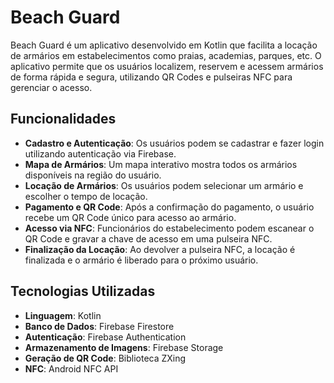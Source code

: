 # Beach Guard

Beach Guard é um aplicativo desenvolvido em Kotlin que facilita a locação de armários em estabelecimentos como praias, academias, parques, etc. O aplicativo permite que os usuários localizem, reservem e acessem armários de forma rápida e segura, utilizando QR Codes e pulseiras NFC para gerenciar o acesso.

## Funcionalidades

- **Cadastro e Autenticação**: Os usuários podem se cadastrar e fazer login utilizando autenticação via Firebase.
- **Mapa de Armários**: Um mapa interativo mostra todos os armários disponíveis na região do usuário.
- **Locação de Armários**: Os usuários podem selecionar um armário e escolher o tempo de locação.
- **Pagamento e QR Code**: Após a confirmação do pagamento, o usuário recebe um QR Code único para acesso ao armário.
- **Acesso via NFC**: Funcionários do estabelecimento podem escanear o QR Code e gravar a chave de acesso em uma pulseira NFC.
- **Finalização da Locação**: Ao devolver a pulseira NFC, a locação é finalizada e o armário é liberado para o próximo usuário.

## Tecnologias Utilizadas

- **Linguagem**: Kotlin
- **Banco de Dados**: Firebase Firestore
- **Autenticação**: Firebase Authentication
- **Armazenamento de Imagens**: Firebase Storage
- **Geração de QR Code**: Biblioteca ZXing
- **NFC**: Android NFC API